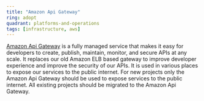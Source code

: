 ```yaml
---
title: "Amazon Api Gateway"
ring: adopt
quadrant: platforms-and-operations
tags: [infrastructure, aws]
---
```

[Amazon Api Gateway](https://aws.amazon.com/api-gateway/) is a fully managed service that makes it easy for developers 
to create, publish, maintain, monitor, and secure APIs at any scale. It replaces our old Amazon ELB based gateway to improve
developer experience and improve the security of our APIs. It is used in various places to expose our services to the public internet.
For new projects only the Amazon Api Gateway should be used to expose services to the public internet. All existing projects should be migrated to the Amazon Api Gateway.

